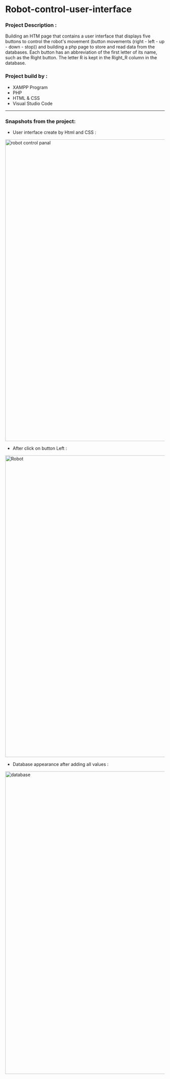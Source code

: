 # Robot-control-user-interface
### Project Description :

Building an HTM page that contains a user interface that displays five buttons to control the robot's movement (button movements (right - left - up - down - stop)) and building a php page to store and read data from the databases. Each button has an abbreviation of the first letter of its name, such as the Right button. The letter R is kept in the Right_R column in the database.

### Project build by :

* XAMPP Program 
* PHP 
* HTML & CSS
* Visual Studio Code 
--------------------------------------
### Snapshots from the project:

* User interface create by Html and CSS :

<img width="953" alt="robot control panal" src="https://user-images.githubusercontent.com/103388162/184051742-debe941f-a7fb-4530-8c9d-1401b249e31a.png">

* After click on button Left :

<img width="953" alt="Robot" src="https://user-images.githubusercontent.com/103388162/184052288-91322a2f-b1fa-4f2c-9b13-4e9c20136c68.png">

* Database appearance after adding all values :

<img width="956" alt="database" src="https://user-images.githubusercontent.com/103388162/184052536-a0c70694-67cb-4ffe-894b-7d89a1b86330.png">

